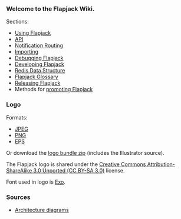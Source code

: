 ### Welcome to the Flapjack Wiki.

Sections:

- [Using Flapjack](wiki/USING)
- [API](wiki/API)
- [Notification Routing](wiki/Notification-Routing)
- [Importing](wiki/IMPORTING)
- [Debugging Flapjack](wiki/DEBUGGING)
- [Developing Flapjack](wiki/DEVELOPING)
- [Redis Data Structure](wiki/DATA_STRUCTURES)
- [Flapjack Glossary](wiki/GLOSSARY)
- [Releasing Flapjack](wiki/Releasing)
- Methods for [promoting Flapjack](wiki/Promoting)

### Logo

Formats:

* [JPEG](https://raw.github.com/wiki/flpjck/flapjack/flapjack.jpg)
* [PNG](https://raw.github.com/wiki/flpjck/flapjack/flapjack.png)
* [EPS](https://raw.github.com/wiki/flpjck/flapjack/flapjack.eps)

Or download the
[logo bundle zip](https://raw.github.com/wiki/flpjck/flapjack/flapjack.zip)
(includes the Illustrator source).

The Flapjack logo is shared under the
[Creative Commons Attribution-ShareAlike 3.0 Unported (CC BY-SA 3.0)](http://creativecommons.org/licenses/by-sa/3.0/deed.en_US)
license.

Font used in logo is [Exo](http://www.google.com/fonts/specimen/Exo). 

### Sources

* [Architecture diagrams](https://raw.github.com/wiki/flpjck/flapjack/Flapjack%20Architecture.key)